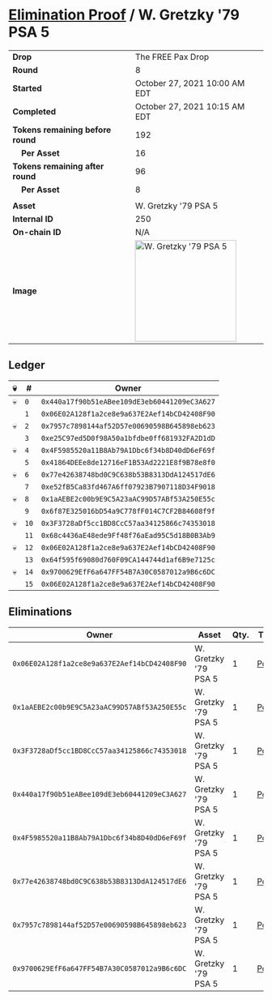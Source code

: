 # [Elimination Proof](./readme.md) / W. Gretzky &#039;79 PSA 5

|||
|---|---|
| **Drop** | The FREE Pax Drop |
| **Round** | 8 |
| **Started** | October 27, 2021 10:00 AM EDT |
| **Completed** | October 27, 2021 10:15 AM EDT |
| **Tokens remaining before round** | 192 |
| **&nbsp;&nbsp;&nbsp;&nbsp;Per Asset** | 16 |
| **Tokens remaining after round** | 96 |
| **&nbsp;&nbsp;&nbsp;&nbsp;Per Asset** | 8 |
| | |
| **Asset** | W. Gretzky &#039;79 PSA 5 |
| **Internal ID** | 250 |
| **On-chain ID** | N/A |
| **Image** | <img src="https://tcdn.blokpax.com/94aa4804-2d40-4f09-b8ea-2fb968d72d30/3f124a402ae88c36e10e01765dd82f3a0644088a2a5eecba6b51ee81c0871c97.jpg" height="200" alt="W. Gretzky &#039;79 PSA 5" /> |

## Ledger

| 💀 | # | Owner |
| --- | --- | --- |
| 💀 | `0` | `0x440a17f90b51eABee109dE3eb60441209eC3A627` |
|  | `1` | `0x06E02A128f1a2ce8e9a637E2Aef14bCD42408F90` |
| 💀 | `2` | `0x7957c7898144af52D57e00690598B645898eb623` |
|  | `3` | `0xe25C97ed5D0f98A50a1bfdbe0ff681932FA2D1dD` |
| 💀 | `4` | `0x4F5985520a11B8Ab79A1Dbc6f34b8D40dD6eF69f` |
|  | `5` | `0x41864DEEe8de12716eF1B53Ad2221E8f9B78e8f0` |
| 💀 | `6` | `0x77e42638748bd0C9C638b53B8313DdA124517dE6` |
|  | `7` | `0xe52fB5Ca83fd467A6ff07923B7907118D34F9018` |
| 💀 | `8` | `0x1aAEBE2c00b9E9C5A23aAC99D57ABf53A250E55c` |
|  | `9` | `0x6f87E325016bD54a9C778fF014C7CF2B84608f9f` |
| 💀 | `10` | `0x3F3728aDf5cc1BD8CcC57aa34125866c74353018` |
|  | `11` | `0x68c4436aE48ede9Ff48f76aEad95C5d18B0B3Ab9` |
| 💀 | `12` | `0x06E02A128f1a2ce8e9a637E2Aef14bCD42408F90` |
|  | `13` | `0x64f595f69080d760F09CA144744d1af6B9e7125c` |
| 💀 | `14` | `0x9700629EfF6a647FF54B7A30C0587012a9B6c6DC` |
|  | `15` | `0x06E02A128f1a2ce8e9a637E2Aef14bCD42408F90` |


## Eliminations

| Owner | Asset | Qty. | Transaction |
| --- | --- | --- | --- |
| `0x06E02A128f1a2ce8e9a637E2Aef14bCD42408F90` | W. Gretzky '79 PSA 5 | 1 | [Polygonscan](https://polygonscan.com/tx/0x689d9b5983b22039aacd012d81f38ab32296f554ebdf04b72fdf5cc07ee4e17d) |
| `0x1aAEBE2c00b9E9C5A23aAC99D57ABf53A250E55c` | W. Gretzky '79 PSA 5 | 1 | [Polygonscan](https://polygonscan.com/tx/0x074685c8c3f465f73c6bf62b8a92ff2849732bf41ce343cc395d38d5ec4954d0) |
| `0x3F3728aDf5cc1BD8CcC57aa34125866c74353018` | W. Gretzky '79 PSA 5 | 1 | [Polygonscan](https://polygonscan.com/tx/0x33e5157fc260f0890ea02bdbe78dec2a3241f5429ca6f778593e423ffa7fff50) |
| `0x440a17f90b51eABee109dE3eb60441209eC3A627` | W. Gretzky '79 PSA 5 | 1 | [Polygonscan](https://polygonscan.com/tx/0x99fcfbafc7c7c4e01e65b43c2a6962b73cbab37b8f79831ca2dcbb93a8f44633) |
| `0x4F5985520a11B8Ab79A1Dbc6f34b8D40dD6eF69f` | W. Gretzky '79 PSA 5 | 1 | [Polygonscan](https://polygonscan.com/tx/0xdb1ea34f7be255a86408626a66b9a05fb942d3ddfafdc7090ac975510083366a) |
| `0x77e42638748bd0C9C638b53B8313DdA124517dE6` | W. Gretzky '79 PSA 5 | 1 | [Polygonscan](https://polygonscan.com/tx/0x309e53b3408b11eadb122969f85216b720bcd434f3593765d64cd05cba4f85c1) |
| `0x7957c7898144af52D57e00690598B645898eb623` | W. Gretzky '79 PSA 5 | 1 | [Polygonscan](https://polygonscan.com/tx/0xaf63e88ed424cc2da091c964c961d79141ef216ca6746a098d38b1f75c4f3614) |
| `0x9700629EfF6a647FF54B7A30C0587012a9B6c6DC` | W. Gretzky '79 PSA 5 | 1 | [Polygonscan](https://polygonscan.com/tx/0x18c7391ba580ff1c19b8a045f96e377afddd60db7d5d8f48510d69f08560b749) |

